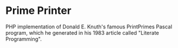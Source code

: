 # Prime Printer

PHP implementation of Donald E. Knuth's famous PrintPrimes Pascal program, 
which he generated in his 1983 article called "Literate Programming".
